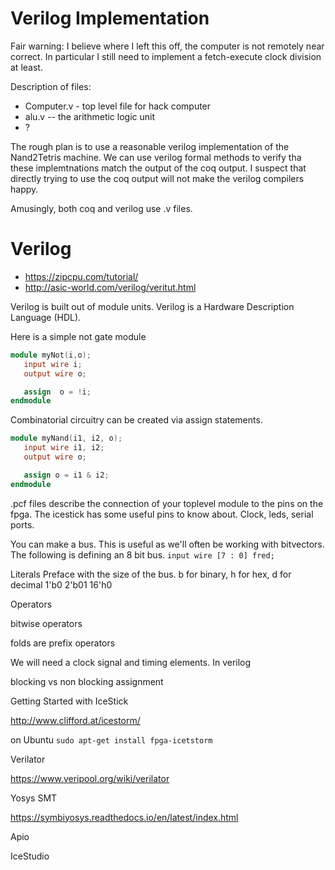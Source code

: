 # Verilog Implementation


Fair warning: I believe where I left this off, the computer is not remotely near correct. In particular I still need to implement a fetch-execute clock division at least.


Description of files:
- Computer.v - top level file for hack computer
- alu.v -- the arithmetic logic unit
- ? 

The rough plan is to use a reasonable verilog implementation of the Nand2Tetris machine.
We can use verilog formal methods to verify tha these implemtnations match the output of the coq output.
I suspect that directly trying to use the coq output will not make the verilog compilers happy.

Amusingly, both coq and verilog use .v files.



# Verilog

- https://zipcpu.com/tutorial/
- http://asic-world.com/verilog/veritut.html

Verilog is built out of module units. Verilog is a Hardware Description Language (HDL).

Here is a simple not gate module

```verilog
module myNot(i,o);
   input wire i;
   output wire o;

   assign  o = !i;
endmodule
```

Combinatorial circuitry can be created via assign statements.

```verilog
module myNand(i1, i2, o);
   input wire i1, i2;
   output wire o;

   assign o = i1 & i2;
endmodule
```

.pcf files describe the connection of your toplevel module to the pins on the fpga.
The icestick has some useful pins to know about.
Clock, leds, serial ports.


You can make a bus. This is useful as we'll often be working with bitvectors. The following is defining an 8 bit bus.
`input wire [7 : 0] fred;`


Literals
Preface with the size of the bus. b for binary, h for hex, d for decimal
1'b0
2'b01
16'h0

Operators

bitwise operators

folds are prefix operators



We will need a clock signal and timing elements. In verilog

blocking vs non blocking assignment



Getting Started with IceStick

http://www.clifford.at/icestorm/

on Ubuntu
`sudo apt-get install fpga-icetstorm`

Verilator

https://www.veripool.org/wiki/verilator

Yosys SMT

https://symbiyosys.readthedocs.io/en/latest/index.html



Apio

IceStudio